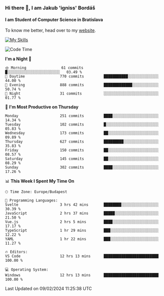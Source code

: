 ### Hi there 👋, I am Jakub 'igniss' Bordáš

#### I am Student of Computer Science in Bratislava
To know me better, head over to my [website](https://bordas.sk).

[![My Skills](https://skillicons.dev/icons?i=js,html,css,figma,svelte,java,kotlin,python,postgresql,typescript,nest,nodejs)](https://bordas.sk)


<!--START_SECTION:waka-->
![Code Time](http://img.shields.io/badge/Code%20Time-1%2C401%20hrs%2036%20mins-blue)

**I'm a Night 🦉** 

```text
🌞 Morning                61 commits          █░░░░░░░░░░░░░░░░░░░░░░░░   03.49 % 
🌆 Daytime                770 commits         ███████████░░░░░░░░░░░░░░   44.00 % 
🌃 Evening                888 commits         █████████████░░░░░░░░░░░░   50.74 % 
🌙 Night                  31 commits          ░░░░░░░░░░░░░░░░░░░░░░░░░   01.77 % 
```
📅 **I'm Most Productive on Thursday** 

```text
Monday                   251 commits         ████░░░░░░░░░░░░░░░░░░░░░   14.34 % 
Tuesday                  102 commits         █░░░░░░░░░░░░░░░░░░░░░░░░   05.83 % 
Wednesday                173 commits         ██░░░░░░░░░░░░░░░░░░░░░░░   09.89 % 
Thursday                 627 commits         █████████░░░░░░░░░░░░░░░░   35.83 % 
Friday                   150 commits         ██░░░░░░░░░░░░░░░░░░░░░░░   08.57 % 
Saturday                 145 commits         ██░░░░░░░░░░░░░░░░░░░░░░░   08.29 % 
Sunday                   302 commits         ████░░░░░░░░░░░░░░░░░░░░░   17.26 % 
```


📊 **This Week I Spent My Time On** 

```text
🕑︎ Time Zone: Europe/Budapest

💬 Programming Languages: 
Svelte                   3 hrs 42 mins       ████████░░░░░░░░░░░░░░░░░   30.39 % 
JavaScript               2 hrs 37 mins       █████░░░░░░░░░░░░░░░░░░░░   21.50 % 
Vue.js                   2 hrs 5 mins        ████░░░░░░░░░░░░░░░░░░░░░   17.17 % 
TypeScript               1 hr 29 mins        ███░░░░░░░░░░░░░░░░░░░░░░   12.22 % 
YAML                     1 hr 22 mins        ███░░░░░░░░░░░░░░░░░░░░░░   11.27 % 

🔥 Editors: 
VS Code                  12 hrs 13 mins      █████████████████████████   100.00 % 

💻 Operating System: 
Windows                  12 hrs 13 mins      █████████████████████████   100.00 % 
```


 Last Updated on 09/02/2024 11:25:38 UTC
<!--END_SECTION:waka-->

